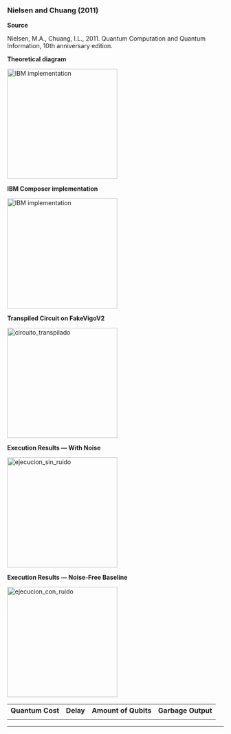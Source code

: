 ### Nielsen and Chuang (2011)
**Source**

Nielsen, M.A., Chuang, I.L., 2011. Quantum Computation and Quantum Information, 10th anniversary edition. 

**Theoretical diagram**

<img width="256" alt="IBM implementation" src="https://github.com/nelsongarrido/quantumAdders-/assets/6036814/5b6dc7cd-4c97-4dbe-a604-dc3206c53813">

**IBM Composer implementation**

<img width="256" alt="IBM implementation" src="https://github.com/nelsongarrido/quantumAdders-/assets/6036814/1556c27b-8616-4284-b1bb-926274a8d498">

**Transpiled Circuit on FakeVigoV2**

<img width="256" alt="circuito_transpilado" src="https://github.com/user-attachments/assets/375cc224-1586-495c-919b-0d4e927dd7f8" />

**Execution Results — With Noise**

<img width="256" alt="ejecucion_sin_ruido" src="https://github.com/user-attachments/assets/c570dc6d-04f9-4608-a045-28d81408495a" />

**Execution Results — Noise-Free Baseline**

<img width="256" alt="ejecucion_con_ruido" src="https://github.com/user-attachments/assets/ebfc4220-d82c-4793-a4bb-9084616ce092" />


<table>
  <tr>
    <th>Quantum Cost</th>
    <th>Delay</th>
    <th>Amount of Qubits</th>
    <th>Garbage Output</th>
  </tr>
  <tr>
    <td></td>
    <td></td>
    <td></td>
    <td></td>
  </tr>
  </table>
 <hr> 
 
